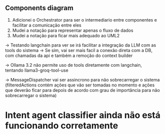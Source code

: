 ## Components diagram

1. Adicionei o Orchestrator para ser o intermediario entre componentes e facilitar a comunicação entre eles
2. Mudei a notação para representar apenas o fluxo de dados
3. Mudei a notação para ficar mais adequado ao UML2

-> Testando langchain para ver se irá facilitar a integração da LLM com as tools do sistema
-> Se sim, vai ser mais facil a conexão direta com a DB, com chamadas da api e também a remoção do context builder

-> Ollama 3.2 não permite uso de tools diretamente com langchain, tentando llama3-groq-tool-use

-> MessageDispatcher vai ser assincrono para não sobrecarregar o sistema (filteredActions contém ações que vão ser tomadas no momento e ações que deverão ficar para depois de acordo com grau de importância para não sobrecarregar o sistema)


# Intent agent classifier ainda não está funcionando corretamente
